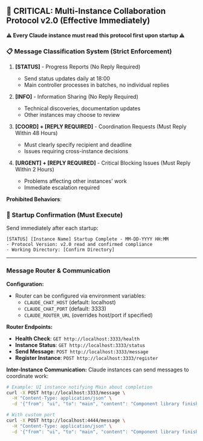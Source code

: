 ## 🚨 CRITICAL: Multi-Instance Collaboration Protocol v2.0 (Effective Immediately)

**⚠️ Every Claude instance must read this protocol first upon startup ⚠️**

### 📋 Message Classification System (Strict Enforcement)

1. **[STATUS]** - Progress Reports (No Reply Required)
   - Send status updates daily at 18:00
   - Main controller processes in batches, no individual replies

2. **[INFO]** - Information Sharing (No Reply Required)  
   - Technical discoveries, documentation updates
   - Other instances may choose to review

3. **[COORD] + [REPLY REQUIRED]** - Coordination Requests (Must Reply Within 48 Hours)
   - Must clearly specify recipient and deadline
   - Issues requiring cross-instance decisions

4. **[URGENT] + [REPLY REQUIRED]** - Critical Blocking Issues (Must Reply Within 2 Hours)
   - Problems affecting other instances' work
   - Immediate escalation required

**Prohibited Behaviors**:
<!-- 
- ❌ Excessive technical discussions
- ❌ Casual communication without message identifiers  
- ❌ Submitting untested code
- ❌ Ignoring user experience and aesthetics 
-->

### 📝 Startup Confirmation (Must Execute)

Send immediately after each startup:
```
[STATUS] [Instance Name] Startup Complete - MM-DD-YYYY HH:MM
- Protocol Version: v2.0 read and confirmed compliance
- Working Directory: [Confirm Directory]  
```

---

### Message Router & Communication

**Configuration:**
- Router can be configured via environment variables:
  - `CLAUDE_CHAT_HOST` (default: localhost)
  - `CLAUDE_CHAT_PORT` (default: 3333)
  - `CLAUDE_ROUTER_URL` (overrides host/port if specified)

**Router Endpoints:**
- **Health Check**: `GET http://localhost:3333/health`
- **Instance Status**: `GET http://localhost:3333/status`  
- **Send Message**: `POST http://localhost:3333/message`
- **Register Instance**: `POST http://localhost:3333/register`

**Inter-Instance Communication:**
Claude instances can send messages to coordinate work:
```bash
# Example: UI instance notifying Main about completion
curl -X POST http://localhost:3333/message \
  -H "Content-Type: application/json" \
  -d '{"from": "ui", "to": "main", "content": "Component library finished"}'

# With custom port
curl -X POST http://localhost:4444/message \
  -H "Content-Type: application/json" \
  -d '{"from": "ui", "to": "main", "content": "Component library finished"}'
```